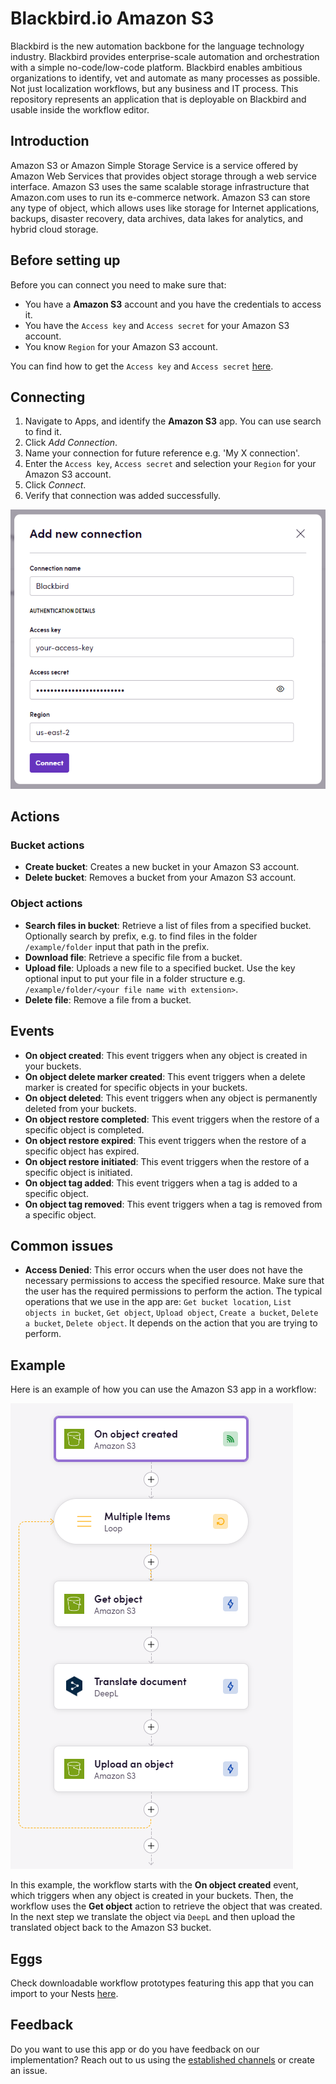 # Blackbird.io Amazon S3

Blackbird is the new automation backbone for the language technology industry. Blackbird provides enterprise-scale automation and orchestration with a simple no-code/low-code platform. Blackbird enables ambitious organizations to identify, vet and automate as many processes as possible. Not just localization workflows, but any business and IT process. This repository represents an application that is deployable on Blackbird and usable inside the workflow editor.

## Introduction

<!-- begin docs -->

Amazon S3 or Amazon Simple Storage Service is a service offered by Amazon Web Services that provides object storage through a web service interface. Amazon S3 uses the same scalable storage infrastructure that Amazon.com uses to run its e-commerce network. Amazon S3 can store any type of object, which allows uses like storage for Internet applications, backups, disaster recovery, data archives, data lakes for analytics, and hybrid cloud storage.

## Before setting up

Before you can connect you need to make sure that:

- You have a **Amazon S3** account and you have the credentials to access it.
- You have the `Access key` and `Access secret` for your Amazon S3 account.
- You know `Region` for your Amazon S3 account.

You can find how to get the `Access key` and `Access secret` [here](https://support.promax.com/knowledge/amazon-s3).

## Connecting

1. Navigate to Apps, and identify the **Amazon S3** app. You can use search to find it.
2. Click _Add Connection_.
3. Name your connection for future reference e.g. 'My X connection'.
4. Enter the `Access key`, `Access secret` and selection your `Region` for your Amazon S3 account.
5. Click _Connect_.
6. Verify that connection was added successfully.

![connection](image/README/connection.png)

## Actions

### Bucket actions

- **Create bucket**: Creates a new bucket in your Amazon S3 account.
- **Delete bucket**: Removes a bucket from your Amazon S3 account.

### Object actions

- **Search files in bucket**: Retrieve a list of files from a specified bucket. Optionally search by prefix, e.g. to find files in the folder `/example/folder` input that path in the prefix.
- **Download file**: Retrieve a specific file from a bucket.
- **Upload file**: Uploads a new file to a specified bucket. Use the key optional input to put your file in a folder structure e.g. `/example/folder/<your file name with extension>`.
- **Delete file**: Remove a file from a bucket.

## Events

- **On object created**: This event triggers when any object is created in your buckets.
- **On object delete marker created**: This event triggers when a delete marker is created for specific objects in your buckets.
- **On object deleted**: This event triggers when any object is permanently deleted from your buckets.
- **On object restore completed**: This event triggers when the restore of a specific object is completed.
- **On object restore expired**: This event triggers when the restore of a specific object has expired.
- **On object restore initiated**: This event triggers when the restore of a specific object is initiated.
- **On object tag added**: This event triggers when a tag is added to a specific object.
- **On object tag removed**: This event triggers when a tag is removed from a specific object.

## Common issues

- **Access Denied**: This error occurs when the user does not have the necessary permissions to access the specified resource. Make sure that the user has the required permissions to perform the action. The typical operations that we use in the app are: `Get bucket location`, `List objects in bucket`, `Get object`, `Upload object`, `Create a bucket`, `Delete a bucket`, `Delete object`. It depends on the action that you are trying to perform.

## Example

Here is an example of how you can use the Amazon S3 app in a workflow:

![example](image/README/example.png)

In this example, the workflow starts with the **On object created** event, which triggers when any object is created in your buckets. Then, the workflow uses the **Get object** action to retrieve the object that was created. In the next step we translate the object via `DeepL` and then upload the translated object back to the Amazon S3 bucket.

## Eggs

Check downloadable workflow prototypes featuring this app that you can import to your Nests [here](https://docs.blackbird.io/eggs/storage-to-mt/). 

## Feedback

Do you want to use this app or do you have feedback on our implementation? Reach out to us using the [established channels](https://www.blackbird.io/) or create an issue.

<!-- end docs -->
